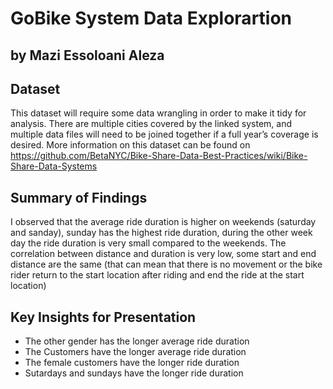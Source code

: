 # GoBike System Data Explorartion
## by Mazi Essoloani Aleza


## Dataset

This dataset will require some data wrangling in order to make it tidy for analysis. There are multiple cities covered by the linked system, and multiple data files will need to be joined together if a full year’s coverage is desired.
More information on this dataset can be found on https://github.com/BetaNYC/Bike-Share-Data-Best-Practices/wiki/Bike-Share-Data-Systems 


## Summary of Findings

I observed that the average ride duration is higher on weekends (saturday and sanday), sunday has the highest ride duration, during the other week day the ride duration is very small compared to the weekends. The correlation between distance and duration is very low, some start and end distance are the same (that can mean that there is no movement or the bike rider return to the start location after riding and end the ride at the start location)


## Key Insights for Presentation
- The other gender has the longer average ride duration
- The Customers have the longer average ride duration
- The female customers have the longer ride duration
- Sutardays and sundays have the longer ride duration

